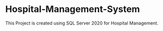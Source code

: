 # Hospital-Management-System
This Project is created using SQL Server 2020 for Hospital Management.
